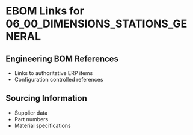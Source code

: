 # EBOM Links for 06_00_DIMENSIONS_STATIONS_GENERAL

## Engineering BOM References
- Links to authoritative ERP items
- Configuration controlled references

## Sourcing Information
- Supplier data
- Part numbers
- Material specifications
